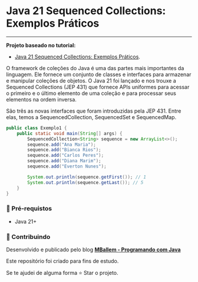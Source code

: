 

# Java 21 Sequenced Collections: Exemplos Práticos
___

**Projeto baseado no tutorial:** 

- <a href="https://www.mballem.com/post/java-21-sequenced-collections-exemplos-praticos/">Java 21 Sequenced Collections: Exemplos Práticos</a>.

O framework de coleções do Java é uma das partes mais importantes da linguagem. Ele fornece um conjunto de classes e interfaces para armazenar e manipular coleções de objetos. O Java 21 foi lançado e nos trouxe a Sequenced Collections (JEP 431) que fornece APIs uniformes para acessar o primeiro e o último elemento de uma coleção e para processar seus elementos na ordem inversa.

São três as novas interfaces que foram introduzidas pela JEP 431. Entre elas, temos a SequencedCollection, SequencedSet e SequencedMap. 

```java
public class Exemplo1 {
    public static void main(String[] args) {
        SequencedCollection<String> sequence = new ArrayList<>();
        sequence.add("Ana Maria");
        sequence.add("Bianca Rios");
        sequence.add("Carlos Peres");
        sequence.add("Diana Marim");
        sequence.add("Everton Nunes");

        System.out.println(sequence.getFirst()); // 1
        System.out.println(sequence.getLast()); // 5
    }
}
```

### 🛑 Pré-requistos
* Java 21+

### 🤝 Contribuindo

Desenvolvido e publicado pelo blog **[MBallem - Programando com Java](https://www.mballem.com/)**

Este repositório foi criado para fins de estudo. 

Se te ajudei de alguma forma ⭐️ Star o projeto.



